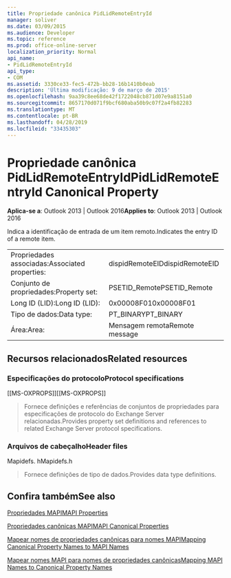 ```yaml
---
title: Propriedade canônica PidLidRemoteEntryId
manager: soliver
ms.date: 03/09/2015
ms.audience: Developer
ms.topic: reference
ms.prod: office-online-server
localization_priority: Normal
api_name:
- PidLidRemoteEntryId
api_type:
- COM
ms.assetid: 3330ce33-fec5-472b-bb28-16b1410b0eab
description: 'Última modificação: 9 de março de 2015'
ms.openlocfilehash: 9aa39c8ee68de42f1722048cb871d07e9a8151a0
ms.sourcegitcommit: 8657170d071f9bcf680aba50b9c07f2a4fb82283
ms.translationtype: MT
ms.contentlocale: pt-BR
ms.lasthandoff: 04/28/2019
ms.locfileid: "33435303"
---
```

# <a name="pidlidremoteentryid-canonical-property"></a><span data-ttu-id="42881-103">Propriedade canônica PidLidRemoteEntryId</span><span class="sxs-lookup"><span data-stu-id="42881-103">PidLidRemoteEntryId Canonical Property</span></span>

  
  
<span data-ttu-id="42881-104">**Aplica-se a**: Outlook 2013 | Outlook 2016</span><span class="sxs-lookup"><span data-stu-id="42881-104">**Applies to**: Outlook 2013 | Outlook 2016</span></span> 
  
<span data-ttu-id="42881-105">Indica a identificação de entrada de um item remoto.</span><span class="sxs-lookup"><span data-stu-id="42881-105">Indicates the entry ID of a remote item.</span></span>
  
|||
|:-----|:-----|
|<span data-ttu-id="42881-106">Propriedades associadas:</span><span class="sxs-lookup"><span data-stu-id="42881-106">Associated properties:</span></span>  <br/> |<span data-ttu-id="42881-107">dispidRemoteEID</span><span class="sxs-lookup"><span data-stu-id="42881-107">dispidRemoteEID</span></span>  <br/> |
|<span data-ttu-id="42881-108">Conjunto de propriedades:</span><span class="sxs-lookup"><span data-stu-id="42881-108">Property set:</span></span>  <br/> |<span data-ttu-id="42881-109">PSETID_Remote</span><span class="sxs-lookup"><span data-stu-id="42881-109">PSETID_Remote</span></span>  <br/> |
|<span data-ttu-id="42881-110">Long ID (LID):</span><span class="sxs-lookup"><span data-stu-id="42881-110">Long ID (LID):</span></span>  <br/> |<span data-ttu-id="42881-111">0x00008F01</span><span class="sxs-lookup"><span data-stu-id="42881-111">0x00008F01</span></span>  <br/> |
|<span data-ttu-id="42881-112">Tipo de dados:</span><span class="sxs-lookup"><span data-stu-id="42881-112">Data type:</span></span>  <br/> |<span data-ttu-id="42881-113">PT_BINARY</span><span class="sxs-lookup"><span data-stu-id="42881-113">PT_BINARY</span></span>  <br/> |
|<span data-ttu-id="42881-114">Área:</span><span class="sxs-lookup"><span data-stu-id="42881-114">Area:</span></span>  <br/> |<span data-ttu-id="42881-115">Mensagem remota</span><span class="sxs-lookup"><span data-stu-id="42881-115">Remote message</span></span>  <br/> |
   
## <a name="related-resources"></a><span data-ttu-id="42881-116">Recursos relacionados</span><span class="sxs-lookup"><span data-stu-id="42881-116">Related resources</span></span>

### <a name="protocol-specifications"></a><span data-ttu-id="42881-117">Especificações do protocolo</span><span class="sxs-lookup"><span data-stu-id="42881-117">Protocol specifications</span></span>

<span data-ttu-id="42881-118">[[MS-OXPROPS]]</span><span class="sxs-lookup"><span data-stu-id="42881-118">[[MS-OXPROPS]]</span></span> 
  
> <span data-ttu-id="42881-119">Fornece definições e referências de conjuntos de propriedades para especificações de protocolo do Exchange Server relacionadas.</span><span class="sxs-lookup"><span data-stu-id="42881-119">Provides property set definitions and references to related Exchange Server protocol specifications.</span></span>
    
### <a name="header-files"></a><span data-ttu-id="42881-120">Arquivos de cabeçalho</span><span class="sxs-lookup"><span data-stu-id="42881-120">Header files</span></span>

<span data-ttu-id="42881-121">Mapidefs. h</span><span class="sxs-lookup"><span data-stu-id="42881-121">Mapidefs.h</span></span>
  
> <span data-ttu-id="42881-122">Fornece definições de tipo de dados.</span><span class="sxs-lookup"><span data-stu-id="42881-122">Provides data type definitions.</span></span>
    
## <a name="see-also"></a><span data-ttu-id="42881-123">Confira também</span><span class="sxs-lookup"><span data-stu-id="42881-123">See also</span></span>



[<span data-ttu-id="42881-124">Propriedades MAPI</span><span class="sxs-lookup"><span data-stu-id="42881-124">MAPI Properties</span></span>](mapi-properties.md)
  
[<span data-ttu-id="42881-125">Propriedades canônicas MAPI</span><span class="sxs-lookup"><span data-stu-id="42881-125">MAPI Canonical Properties</span></span>](mapi-canonical-properties.md)
  
[<span data-ttu-id="42881-126">Mapear nomes de propriedades canônicas para nomes MAPI</span><span class="sxs-lookup"><span data-stu-id="42881-126">Mapping Canonical Property Names to MAPI Names</span></span>](mapping-canonical-property-names-to-mapi-names.md)
  
[<span data-ttu-id="42881-127">Mapear nomes MAPI para nomes de propriedades canônicas</span><span class="sxs-lookup"><span data-stu-id="42881-127">Mapping MAPI Names to Canonical Property Names</span></span>](mapping-mapi-names-to-canonical-property-names.md)

